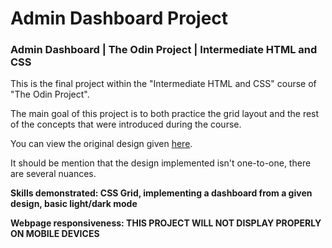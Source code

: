 # Admin Dashboard Project

### Admin Dashboard | The Odin Project | Intermediate HTML and CSS

This is the final project within the "Intermediate HTML and CSS" course of "The Odin Project".

The main goal of this project is to both practice the grid layout and the rest of the concepts that were introduced during the course.

You can view the original design given [here](https://cdn.statically.io/gh/TheOdinProject/curriculum/43cc6ab69fdfbef40d431a65677d2144668930ac/intermediate_html_css/grid/project_admin_dashboard/imgs/dashboard-project.png).

It should be mention that the design implemented isn't one-to-one, there are several nuances.

**Skills demonstrated: CSS Grid, implementing a dashboard from a given design, basic light/dark mode**

**Webpage responsiveness: THIS PROJECT WILL NOT DISPLAY PROPERLY ON MOBILE DEVICES**